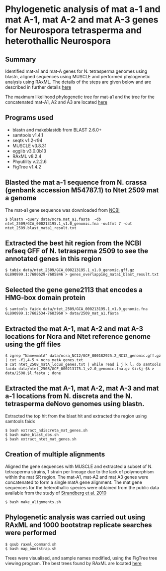 # Phylogenetic analysis of mat a-1 and mat A-1, mat A-2 and mat A-3 genes for Neurospora tetrasperma and heterothallic Neurospora

## Summary
Identified mat-a1 and mat-A genes for N. tetrasperma genomes using blastn, aligned sequences using MUSCLE and performed phylogenetic analysis using RAxML. The details of the steps are given below and are described in further details [here](https://github.com/padraicc/mat_locus_phylogenetics/blob/master/methods.md)

The maximum likelihood phylogenetic tree for mat-a1 and the tree for the concatenated mat-A1, A2 and A3 are located [here](https://github.com/padraicc/mat_locus_phylogenetics/tree/master/data/raxml_results)

## Programs used

 + blastn and makeblastdb from BLAST 2.6.0+ 
 + samtools v1.4.1
 + seqtk v1.2-r94
 + MUSCLE v3.8.31  
 + egglib v3.0.0b13  
 + RAxML v8.2.4  
 + Phyutility v.2.2.6  
 + FigTree v1.4.2

## Blasted the mat a-1 sequence from N. crassa (genbank accession M54787.1) to Ntet 2509 mat a genome 

The mat-a1 gene sequence was downloaded from [NCBI](https://www.ncbi.nlm.nih.gov/nuccore/293953?report=fastadyn094130)

    $ blastn -query data/ncra.mat_a1.fasta  -db ntet_2509/GCA_000213195.1_v1.0_genomic.fna -outfmt 7 -out ntet_2509.blast_mata1_result.txt

## Extracted the best hit region from the NCBI refseq GFF of N. tetrasperma 2509 to see the annotated genes in this region

	$ tabix data/ntet_2509/GCA_000213195.1_v1.0_genomic.gff.gz GL890999.1:7680629-7685846 > genes_overlapping_mata1_blast_result.txt

## Selected the gene gene2113 that encodes a HMG-box domain protein 

	$ samtools faidx data/ntet_2509/GCA_000213195.1_v1.0_genomic.fna GL890999.1:7682534-7683960 > data/2509_mat_a1.fasta
 
## Extracted the mat A-1, mat A-2 and mat A-3 locations for Ncra and Ntet reference genome using the gff files

	$ zgrep "Name=matA" data/ncra_NC12/GCF_000182925.2_NC12_genomic.gff.gz | cut -f1,4-5 > ncra_matA_genes.txt
	$ cat ntet_2508_matA_locus_genes.txt | while read i j k l; do samtools faidx data/ntet_2508/GCF_000213175.1_v2.0_genomic.fna.gz $i:$j-$k > data/2508.$l.fasta ; done

## Extracted the mat A-1, mat A-2, mat A-3 and mat a-1 locations from N. discreta and the N. tetrasperma deNovo genomes using blastn.

Extracted the top hit from the blast hit and extracted the region using samtools faidx
	
	$ bash extract_ndiscreta_mat_genes.sh
	$ bash make_blast_dbs.sh
	$ bash extract_ntet_mat_genes.sh
	
## Creation of multiple alignments
Aligned the gene sequences with MUSCLE and extracted a subset of N. tetrasperma strains, 1 strain per lineage due to the lack
of polymorphism within the mat SR region. The mat-A1, mat-A2 and mat A3 genes were concatenated to form a single matA gene
alignment. The mat gene sequences for the heterothallic species were obtained from the public data available from the 
study of [Strandberg et al. 2010](https://www.ncbi.nlm.nih.gov/pubmed/20601044)

	$ bash make_alignments.sh

## Phylogenetic analysis was carried out using RAxML and 1000 bootstrap replicate searches were performed 
 
	$ qsub raxml_command.sh
	$ bash map_bootstrap.sh
	
Trees were visualised, and sample names modified, using the FigTree tree viewing program. The best trees found by RAxML are located [here](https://github.com/padraicc/mat_locus_phylogenetics/tree/master/data/raxml_results)
	
  
  
